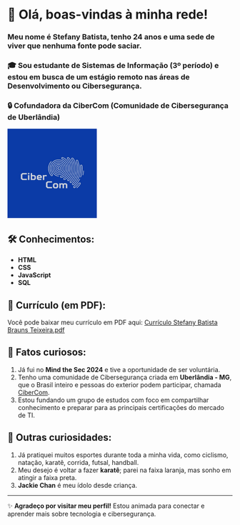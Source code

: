 # 👋 Olá, boas-vindas à minha rede!

### Meu nome é **Stefany Batista**, tenho 24 anos e uma sede de viver que nenhuma fonte pode saciar.

### 🎓 Sou estudante de **Sistemas de Informação** (3º período) e estou em busca de um estágio remoto nas áreas de **Desenvolvimento** ou **Cibersegurança**.

### 🔒 Cofundadora da CiberCom (Comunidade de Cibersegurança de Uberlândia)
<img src="https://github.com/Fanaste/Fanaste/blob/main/Logo%20da%20CiberCom.jpeg" alt="Logo da CiberCom" width="200px" heigth="100px" />

## 🛠️ Conhecimentos:
- **HTML**
- **CSS**
- **JavaScript**
- **SQL**

## 📄 Currículo (em PDF):

Você pode baixar meu currículo em PDF aqui: [Currículo Stefany Batista Brauns Teixeira.pdf](https://github.com/Fanaste/Fanaste/blob/main/C%C3%B3pia%20de%20Curr%C3%ADculo%20SI%20Geral%20Stefany%20Batista%20Brauns%20Teixeira%20(1).pdf)


## 🌟 Fatos curiosos:
1. Já fui no **Mind the Sec 2024** e tive a oportunidade de ser voluntária.
2. Tenho uma comunidade de Cibersegurança criada em **Uberlândia - MG**, que o Brasil inteiro e pessoas do exterior podem participar, chamada [CiberCom](https://linktr.ee/cibercom).
3. Estou fundando um grupo de estudos com foco em compartilhar conhecimento e preparar para as principais certificações do mercado de TI.

## 🏅 Outras curiosidades:
1. Já pratiquei muitos esportes durante toda a minha vida, como ciclismo, natação, karatê, corrida, futsal, handball.
2. Meu desejo é voltar a fazer **karatê**; parei na faixa laranja, mas sonho em atingir a faixa preta.
3. **Jackie Chan** é meu ídolo desde criança.

---

✨ **Agradeço por visitar meu perfil!** Estou animada para conectar e aprender mais sobre tecnologia e cibersegurança. 
